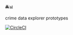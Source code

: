 🚔📊

crime data explorer prototypes

[![CircleCI](https://circleci.com/gh/18F/crime-data-prototypes.svg?style=svg)](https://circleci.com/gh/18F/crime-data-prototypes)
